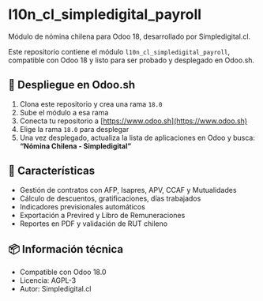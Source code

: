 
# l10n_cl_simpledigital_payroll

Módulo de nómina chilena para Odoo 18, desarrollado por Simpledigital.cl.

Este repositorio contiene el módulo `l10n_cl_simpledigital_payroll`, compatible con Odoo 18 y listo para ser probado y desplegado en Odoo.sh.

## 🚀 Despliegue en Odoo.sh

1. Clona este repositorio y crea una rama `18.0`
2. Sube el módulo a esa rama
3. Conecta tu repositorio a [https://www.odoo.sh](https://www.odoo.sh)
4. Elige la rama `18.0` para desplegar
5. Una vez desplegado, actualiza la lista de aplicaciones en Odoo y busca:
   **“Nómina Chilena - Simpledigital”**

## 🧩 Características

- Gestión de contratos con AFP, Isapres, APV, CCAF y Mutualidades
- Cálculo de descuentos, gratificaciones, días trabajados
- Indicadores previsionales automáticos
- Exportación a Previred y Libro de Remuneraciones
- Reportes en PDF y validación de RUT chileno

## 📦 Información técnica

- Compatible con Odoo 18.0
- Licencia: AGPL-3
- Autor: Simpledigital.cl

